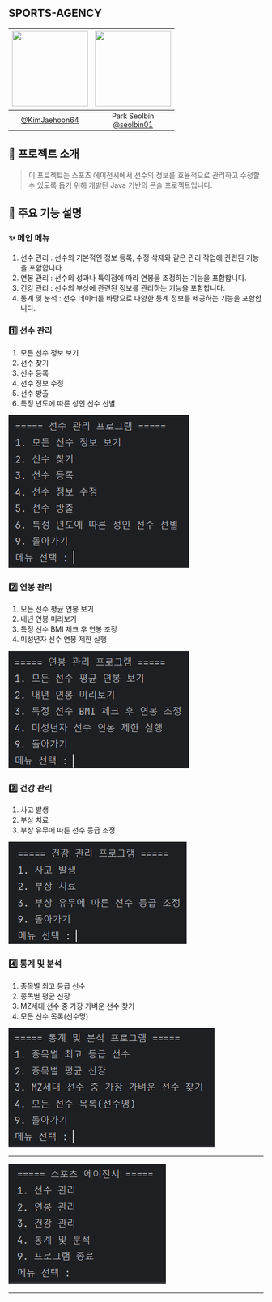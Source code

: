 ## SPORTS-AGENCY


<div align="center">

| <img src="https://avatars.githubusercontent.com/u/174398545?v=4" width="150" height="150"/> | <img src="https://avatars.githubusercontent.com/u/106576062?v=4" width="150" height="150"/> |
|:------------------------------------------------------------------------------------------:|:-------------------------------------------------------------------------------------------:|
|                      [@KimJaehoon64](https://github.com/KimJaehoon64)                      |                 Park Seolbin<br/>[@seolbin01](https://github.com/seolbin01)                 |

</div>


## 📝 프로젝트 소개
> 이 프로젝트는 스포츠 에이전시에서 선수의 정보를 효율적으로 관리하고 수정할 수 있도록 돕기 위해 개발된 Java 기반의 콘솔 프로젝트입니다.


## 🎯 주요 기능 설명

### :sparkles: 메인 메뉴
1. 선수 관리 : 선수의 기본적인 정보 등록, 수정 삭제와 같은 관리 작업에 관련된 기능을 포함합니다.
2. 연봉 관리 : 선수의 성과나 특이점에 따라 연봉을 조정하는 기능을 포함합니다.
3. 건강 관리 : 선수의 부상에 관련된 정보를 관리하는 기능을 포함합니다.
4. 통계 및 분석 : 선수 데이터를 바탕으로 다양한 통계 정보를 제공하는 기능을 포함합니다.

### 1️⃣ 선수 관리
1. 모든 선수 정보 보기
2. 선수 찾기
3. 선수 등록
4. 선수 정보 수정
5. 선수 방출
6. 특정 년도에 따른 성인 선수 선별

![선수 관리](./image/2.png)

### 2️⃣ 연봉 관리
1. 모든 선수 평균 연봉 보기
2. 내년 연봉 미리보기
3. 특정 선수 BMI 체크 후 연봉 조정
4. 미성년자 선수 연봉 제한 실행

![연봉 관리](./image/3.png)

### 3️⃣ 건강 관리
1. 사고 발생
2. 부상 치료
3. 부상 유무에 따른 선수 등급 조정

![건강 관리](./image/4.png)

### 4️⃣ 통계 및 분석
1. 종목별 최고 등급 선수
2. 종목별 평균 신장
3. MZ세대 선수 중 가장 가벼운 선수 찾기
4. 모든 선수 목록(선수명)

![통계 및 분석](./image/5.png)

---
![메인메뉴](./image/1.png)



---
